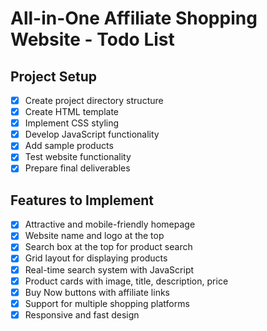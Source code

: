# All-in-One Affiliate Shopping Website - Todo List

## Project Setup
- [x] Create project directory structure
- [x] Create HTML template
- [x] Implement CSS styling
- [x] Develop JavaScript functionality
- [x] Add sample products
- [x] Test website functionality
- [x] Prepare final deliverables

## Features to Implement
- [x] Attractive and mobile-friendly homepage
- [x] Website name and logo at the top
- [x] Search box at the top for product search
- [x] Grid layout for displaying products
- [x] Real-time search system with JavaScript
- [x] Product cards with image, title, description, price
- [x] Buy Now buttons with affiliate links
- [x] Support for multiple shopping platforms
- [x] Responsive and fast design
